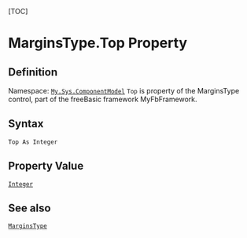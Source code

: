 [TOC]
# MarginsType.Top Property

## Definition
Namespace: [`My.Sys.ComponentModel`](My.Sys.ComponentModel.md)
`Top` is property of the MarginsType control, part of the freeBasic framework MyFbFramework.
## Syntax
```freeBasic
Top As Integer
```
## Property Value
[`Integer`]("https://www.freebasic.net/wiki/KeyPgInteger")
## See also
[`MarginsType`](MarginsType.md)
